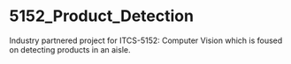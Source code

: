 # 5152_Product_Detection
Industry partnered project for ITCS-5152: Computer Vision which is foused on detecting products in an aisle. 

